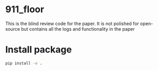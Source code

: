 # 911_floor
This is the blind review code for the paper. It is not polished for open-source but contains all the logs and functionality in the paper

# Install package
```bash
pip install -e .
```

